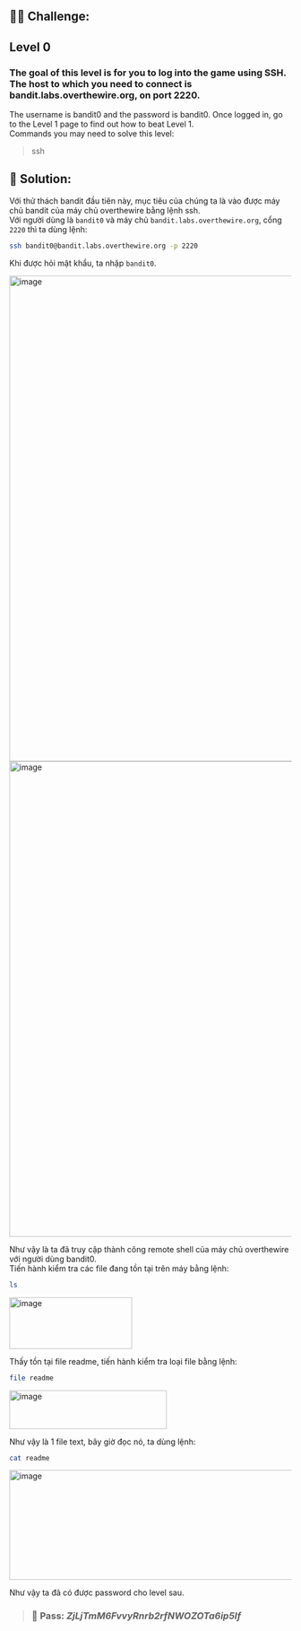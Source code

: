 ## 🕵️‍♂️ Challenge:  
## Level 0
### The goal of this level is for you to log into the game using SSH. The host to which you need to connect is bandit.labs.overthewire.org, on port 2220.  
The username is bandit0 and the password is bandit0. Once logged in, go to the Level 1 page to find out how to beat Level 1.  
Commands you may need to solve this level:  
> ssh

## 📝 Solution:
Với thử thách bandit đầu tiên này, mục tiêu của chúng ta là vào được máy chủ bandit của máy chủ overthewire bằng lệnh ssh.  
Với người dùng là `bandit0` và máy chủ `bandit.labs.overthewire.org`, cổng `2220` thì ta dùng lệnh:  
```bash
ssh bandit0@bandit.labs.overthewire.org -p 2220
```
Khi được hỏi mật khẩu, ta nhập `bandit0`.  

<img width="768" height="866" alt="image" src="https://github.com/user-attachments/assets/f16918c1-192e-4567-ae1c-3e96905ef736" />

<img width="762" height="848" alt="image" src="https://github.com/user-attachments/assets/d5554925-0133-40f4-879d-fc8ba6be75c8" />

Như vậy là ta đã truy cập thành công remote shell của máy chủ overthewire với người dùng bandit0.  
Tiến hành kiểm tra các file đang tồn tại trên máy bằng lệnh:  
```bash
ls
```
<img width="219" height="92" alt="image" src="https://github.com/user-attachments/assets/e87ad2b5-f0cf-4e13-a2d2-ba5958d71b97" />

Thấy tồn tại file readme, tiến hành kiểm tra loại file bằng lệnh:  
```bash
file readme
```

<img width="281" height="69" alt="image" src="https://github.com/user-attachments/assets/2f915e36-2313-4c12-b526-d7c873414bcb" />

Như vậy là 1 file text, bây giờ đọc nó, ta dùng lệnh:  

```bash
cat readme
```
<img width="775" height="196" alt="image" src="https://github.com/user-attachments/assets/a54884fe-d39f-4e2a-a84c-cd398f925f6e" />

Như vậy ta đã có được password cho level sau.  

>### 🎯 Pass: ***ZjLjTmM6FvvyRnrb2rfNWOZOTa6ip5If***

